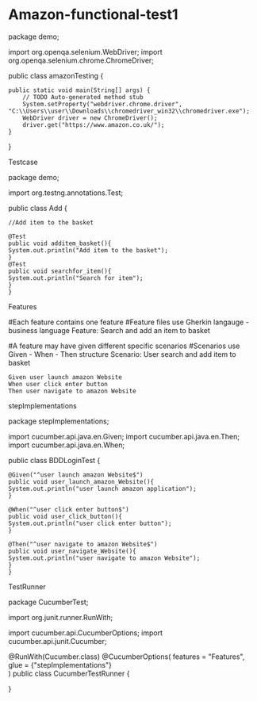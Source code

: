 # Amazon-functional-test1




package demo;

import org.openqa.selenium.WebDriver;
import org.openqa.selenium.chrome.ChromeDriver;

public class amazonTesting {

	public static void main(String[] args) {
		// TODO Auto-generated method stub
		System.setProperty("webdriver.chrome.driver", "C:\\Users\\user\\Downloads\\chromedriver_win32\\chromedriver.exe");
		WebDriver driver = new ChromeDriver();
	    driver.get("https://www.amazon.co.uk/");     
	}

}



Testcase 


package demo;

import org.testng.annotations.Test;

public class Add {

	//Add item to the basket
	
	@Test
	public void additem_basket(){
	System.out.println("Add item to the basket");    
    }
	@Test
	public void searchfor_item(){
	System.out.println("Search for item");  
	}
    }


Features 


#Each feature contains one feature
#Feature files use Gherkin langauge - business language
Feature: Search and add an item to basket

 #A feature may have given different specific scenarios
 #Scenarios use Given - When - Then structure
 Scenario: User search and add item to basket
 
    Given user launch amazon Website
    When user click enter button   
    Then user navigate to amazon Website 


stepImplementations

package stepImplementations;

import cucumber.api.java.en.Given;
import cucumber.api.java.en.Then;
import cucumber.api.java.en.When;

public class BDDLoginTest {

	@Given("^user launch amazon Website$")
	public void user_launch_amazon_Website(){
	System.out.println("user launch amazon application");  
	}
	
	@When("^user click enter button$") 
	public void user_click_button(){
	System.out.println("user click enter button");  
	}
	
	@Then("^user navigate to amazon Website$")
	public void user_navigate_Website(){
	System.out.println("user navigate to amazon Website");   
	}
    }


TestRunner

package CucumberTest;

import org.junit.runner.RunWith;

import cucumber.api.CucumberOptions;
import cucumber.api.junit.Cucumber;

@RunWith(Cucumber.class)
@CucumberOptions(
		features = "Features", glue = {"stepImplementations"}   
		)
public class CucumberTestRunner {

}

